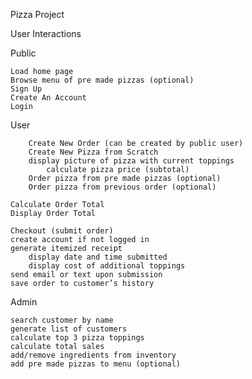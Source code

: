 Pizza Project

User Interactions

Public

    Load home page
    Browse menu of pre made pizzas (optional)
    Sign Up
	Create An Account
	Login

User 
        
        Create New Order (can be created by public user)
	    Create New Pizza from Scratch
		display picture of pizza with current toppings
			calculate pizza price (subtotal)
	    Order pizza from pre made pizzas (optional)
        Order pizza from previous order (optional)

    Calculate Order Total
    Display Order Total

    Checkout (submit order)
	create account if not logged in
	generate itemized receipt
		display date and time submitted
		display cost of additional toppings
	send email or text upon submission
	save order to customer’s history


Admin
	    
    search customer by name
	generate list of customers
	calculate top 3 pizza toppings
    calculate total sales
    add/remove ingredients from inventory
    add pre made pizzas to menu (optional)
